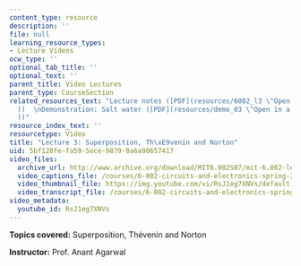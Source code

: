 ```yaml
---
content_type: resource
description: ''
file: null
learning_resource_types:
- Lecture Videos
ocw_type: ''
optional_tab_title: ''
optional_text: ''
parent_title: Video Lectures
parent_type: CourseSection
related_resources_text: "Lecture notes ([PDF](resources/6002_l3 \"Open in a new window.\"\
  ))  \nDemonstration: Salt water ([PDF](resources/demo_03 \"Open in a new window.\"\
  ))"
resource_index_text: ''
resourcetype: Video
title: "Lecture 3: Superposition, Th\xE9venin and Norton"
uid: 5bf128fe-fa59-5ece-9879-0a6a90657417
video_files:
  archive_url: http://www.archive.org/download/MIT6.002S07/mit-6.002-lec3-11sep2003-220k.mp4
  video_captions_file: /courses/6-002-circuits-and-electronics-spring-2007/b8623b6bf138526c984990ae11e58e24_RsJ1eg7XNVs.vtt
  video_thumbnail_file: https://img.youtube.com/vi/RsJ1eg7XNVs/default.jpg
  video_transcript_file: /courses/6-002-circuits-and-electronics-spring-2007/c558f62c35d4e1e22fb4579fb45ea663_RsJ1eg7XNVs.pdf
video_metadata:
  youtube_id: RsJ1eg7XNVs
---
```


**Topics covered:** Superposition, Thévenin and Norton

**Instructor:** Prof. Anant Agarwal